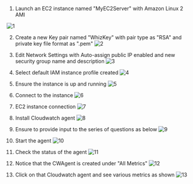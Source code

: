 1. Launch an EC2 instance named "MyEC2Server" with Amazon Linux 2 AMI

![1](https://github.com/prashantlangade306/12weeksawschallenge/assets/57378421/792fc7b6-378e-4272-9e81-90251a929ceb)

2. Create a new Key pair named "WhizKey" with pair type as "RSA" and private key file format as ".pem"
![2](https://github.com/prashantlangade306/12weeksawschallenge/assets/57378421/65047e55-4614-475c-b178-bcfce99e7c5c)

3. Edit Network Settings with Auto-assign public IP enabled and new security group name and description
![3](https://github.com/prashantlangade306/12weeksawschallenge/assets/57378421/67bf467e-7126-4c0c-a0f2-323954d6ad92)

4. Select default IAM instance profile created
![4](https://github.com/prashantlangade306/12weeksawschallenge/assets/57378421/5c543a5f-aedf-4fdb-8a52-07466dc79fad)

5. Ensure the instance is up and running
![5](https://github.com/prashantlangade306/12weeksawschallenge/assets/57378421/d557bbcd-3c64-4761-abbc-5f898bb103ac)

6. Connect to the instance
![6](https://github.com/prashantlangade306/12weeksawschallenge/assets/57378421/3699f78f-281a-4326-b50a-874d4cdb26f6)

7. EC2 instance connection 
![7](https://github.com/prashantlangade306/12weeksawschallenge/assets/57378421/c2290026-880f-4278-b63c-a03dab413c9e)

8. Install Cloudwatch agent
![8](https://github.com/prashantlangade306/12weeksawschallenge/assets/57378421/b55d5f56-f1f1-4957-b8a4-c89b188e769b)

9. Ensure to provide input to the series of questions as below
![9](https://github.com/prashantlangade306/12weeksawschallenge/assets/57378421/daebf0de-b6bb-4683-ae3a-2f2053196a98)

10. Start the agent
![10](https://github.com/prashantlangade306/12weeksawschallenge/assets/57378421/dae26f24-9063-476b-b043-73ceb4709260)

11. Check the status of the agent
![11](https://github.com/prashantlangade306/12weeksawschallenge/assets/57378421/e4e5ba86-6db8-499d-879c-6dbe38cf5b54)

12. Notice that the CWAgent is created under "All Metrics"
![12](https://github.com/prashantlangade306/12weeksawschallenge/assets/57378421/64bfc5bf-2b65-41a2-90a9-bd1c6afe4329)

13. Click on that Cloudwatch agent and see various metrics as shown
![13](https://github.com/prashantlangade306/12weeksawschallenge/assets/57378421/34297a4f-c932-403e-bf8d-1cfd445c96ce)


